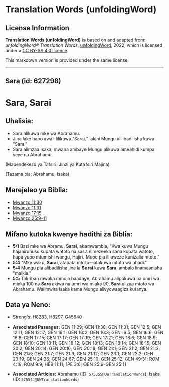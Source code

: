 # Translation Words (unfoldingWord)

## License Information

**Translation Words (unfoldingWord)** is based on and adapted from: _unfoldingWord® Translation Words_, [unfoldingWord](https://unfoldingword.org/utw), 2022, which is licensed under a [CC BY-SA 4.0 license](https://creativecommons.org/licenses/by-sa/4.0/legalcode.en).

This markdown version is provided under the same license.



--------------------------------

## Sara (id: 627298)

Sara, Sarai
===========

Uhalisia:
---------

* Sara alikuwa mke wa Abrahamu.
* Jina lake hapo awali lilikuwa "Sarai," lakini Mungu alilibadilisha kuwa "Sara."
* Sara alimzaa Isaka, mwana ambaye Mungu alikuwa ameahidi kumpa yeye na Abrahamu.

(Mapendekezo ya Tafsiri: Jinzi ya Kutafsiri Majina)

(Tazama pia: Abrahamu, Isaka)

Marejeleo ya Biblia:
--------------------

* [Mwanzo 11:30](https://ref.ly/Gen11:30)
* [Mwanzo 11:31](https://ref.ly/Gen11:31)
* [Mwanzo 17:15](https://ref.ly/Gen17:15)
* [Mwanzo 25:9–11](https://ref.ly/Gen25:9-Gen25:11)

Mifano kutoka kwenye hadithi za Biblia:
---------------------------------------

* **5:1** Basi mke wa Abramu, **Sarai**, akamwambia, “Kwa kuwa Mungu hajaniruhusu kupata watoto na sasa nimezeeka sana kupata watoto, hapa yupo mtumishi wangu, Hajiri. Muoe pia ili aweze kunizalia mtoto.”
* **5:4** "Mke wako, **Sarai**, atapata mtoto—atakuwa mtoto wa ahadi."
* **5:4** Mungu pia alibadilisha jina la **Sarai** kuwa **Sara**, ambalo linamaanisha "malkia."
* **5:5** Takriban mwaka mmoja baadaye, Abrahamu alipokuwa na umri wa miaka 100 na **Sara** akiwa na umri wa miaka 90, **Sara** alizaa mtoto wa Abrahamu. Walimwita Isaka kama Mungu alivyowaagiza kufanya.

Data ya Neno:
-------------

* Strong's: H8283, H8297, G45640

* **Associated Passages:** GEN 11:29; GEN 11:30; GEN 11:31; GEN 12:5; GEN 12:11; GEN 12:17; GEN 16:1; GEN 16:2; GEN 16:3; GEN 16:5; GEN 16:6; GEN 16:8; GEN 17:15; GEN 17:17; GEN 17:19; GEN 17:21; GEN 18:6; GEN 18:9; GEN 18:10; GEN 18:11; GEN 18:12; GEN 18:13; GEN 18:14; GEN 18:15; GEN 20:2; GEN 20:14; GEN 20:16; GEN 20:18; GEN 21:1; GEN 21:2; GEN 21:3; GEN 21:6; GEN 21:7; GEN 21:9; GEN 21:12; GEN 23:1; GEN 23:2; GEN 23:19; GEN 24:36; GEN 24:67; GEN 25:10; GEN 25:12; GEN 49:31; ROM 4:19; ROM 9:9; HEB 11:11; 1PE 3:6; GEN 25:9–GEN 25:11
* **Associated Articles:** Abrahamu (ID: `575355@UWTranslationWords`); Isaka (ID: `575544@UWTranslationWords`)

